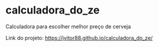 # calculadora_do_ze
 Calculadora para escolher melhor preço de cerveja

Link do projeto: https://jvitor88.github.io/calculadora_do_ze/
